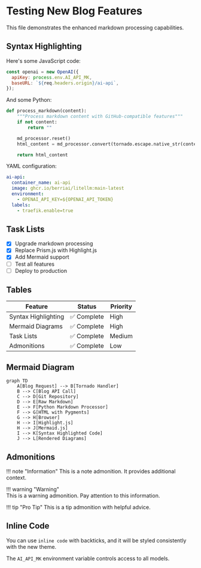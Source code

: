 # Testing New Blog Features

This file demonstrates the enhanced markdown processing capabilities.

## Syntax Highlighting

Here's some JavaScript code:

```javascript
const openai = new OpenAI({
  apiKey: process.env.AI_API_MK,
  baseURL: `${req.headers.origin}/ai-api`,
});
```

And some Python:

```python
def process_markdown(content):
    """Process markdown content with GitHub-compatible features"""
    if not content:
        return ""

    md_processor.reset()
    html_content = md_processor.convert(tornado.escape.native_str(content))

    return html_content
```

YAML configuration:

```yaml
ai-api:
  container_name: ai-api
  image: ghcr.io/berriai/litellm:main-latest
  environment:
    - OPENAI_API_KEY=${OPENAI_API_TOKEN}
  labels:
    - traefik.enable=true
```

## Task Lists

- [x] Upgrade markdown processing
- [x] Replace Prism.js with Highlight.js
- [x] Add Mermaid support
- [ ] Test all features
- [ ] Deploy to production

## Tables

| Feature             | Status      | Priority |
| ------------------- | ----------- | -------- |
| Syntax Highlighting | ✅ Complete | High     |
| Mermaid Diagrams    | ✅ Complete | High     |
| Task Lists          | ✅ Complete | Medium   |
| Admonitions         | ✅ Complete | Low      |

## Mermaid Diagram

```mermaid
graph TD
    A[Blog Request] --> B[Tornado Handler]
    B --> C[Blog API Call]
    C --> D[Git Repository]
    D --> E[Raw Markdown]
    E --> F[Python Markdown Processor]
    F --> G[HTML with Pygments]
    G --> H[Browser]
    H --> I[Highlight.js]
    H --> J[Mermaid.js]
    I --> K[Syntax Highlighted Code]
    J --> L[Rendered Diagrams]
```

## Admonitions

!!! note "Information"
This is a note admonition. It provides additional context.

!!! warning "Warning"  
 This is a warning admonition. Pay attention to this information.

!!! tip "Pro Tip"
This is a tip admonition with helpful advice.

## Inline Code

You can use `inline code` with backticks, and it will be styled consistently with the new theme.

The `AI_API_MK` environment variable controls access to all models.
